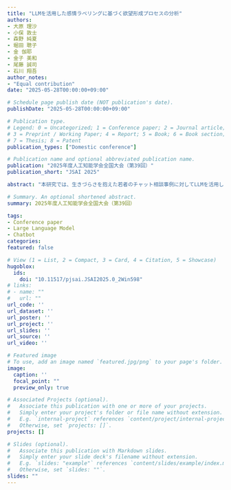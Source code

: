 ```yaml
---
title: "LLMを活用した感情ラベリングに基づく欲望形成プロセスの分析"
authors:
- 大原 理沙
- 小俣 敦士
- 森野 純夏
- 堀田 聰子
- 金 伽耶
- 金子 美和
- 尾藤 誠司
- 石川 翔吾
author_notes:
- "Equal contribution"
date: "2025-05-28T00:00:00+09:00"

# Schedule page publish date (NOT publication's date).
publishDate: "2025-05-28T00:00:00+09:00"

# Publication type.
# Legend: 0 = Uncategorized; 1 = Conference paper; 2 = Journal article;
# 3 = Preprint / Working Paper; 4 = Report; 5 = Book; 6 = Book section;
# 7 = Thesis; 8 = Patent
publication_types: ["Domestic conference"]

# Publication name and optional abbreviated publication name.
publication: "2025年度人工知能学会全国大会（第39回）"
publication_short: "JSAI 2025"

abstract: "本研究では、生きづらさを抱えた若者のチャット相談事例に対してLLMを活用して感情評価した結果から相談者の目標ややりたい事を見出すプロセスを分析した結果について述べる。相談記録31,488件（2,479事例）を対象に分析し、ポジティブ/ネガティブな感情や感情の揺らぎの特徴から相談者の特徴が抽出できることが示唆された。また、感情ラベリング結果を基にクラスタリングを行い、事例の分類と支援可能性を検討した。"

# Summary. An optional shortened abstract.
summary: 2025年度人工知能学会全国大会（第39回）

tags:
- Conference paper
- Large Language Model
- Chatbot
categories: 
featured: false

# View (1 = List, 2 = Compact, 3 = Card, 4 = Citation, 5 = Showcase)
hugoblox:
  ids:
    doi: "10.11517/pjsai.JSAI2025.0_2Win598"
# links:
# - name: ""
#   url: ""
url_code: ''
url_dataset: ''
url_poster: ''
url_project: ''
url_slides: ''
url_source: ''
url_video: ''

# Featured image
# To use, add an image named `featured.jpg/png` to your page's folder. 
image:
  caption: ''
  focal_point: ""
  preview_only: true

# Associated Projects (optional).
#   Associate this publication with one or more of your projects.
#   Simply enter your project's folder or file name without extension.
#   E.g. `internal-project` references `content/project/internal-project/index.md`.
#   Otherwise, set `projects: []`.
projects: []

# Slides (optional).
#   Associate this publication with Markdown slides.
#   Simply enter your slide deck's filename without extension.
#   E.g. `slides: "example"` references `content/slides/example/index.md`.
#   Otherwise, set `slides: ""`.
slides: ""
---
```

